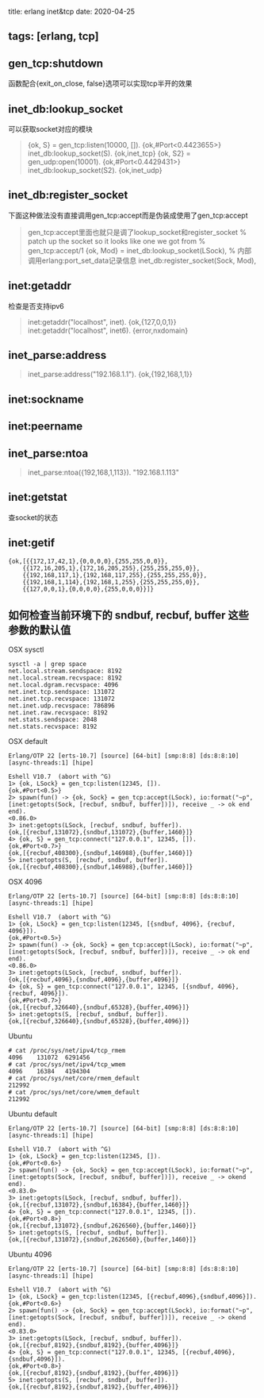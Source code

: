 title: erlang inet&tcp
date: 2020-04-25

tags: [erlang, tcp]
---
## gen_tcp:shutdown
函数配合{exit_on_close, false}选项可以实现tcp半开的效果

## inet_db:lookup_socket
可以获取socket对应的模块
> {ok, S} = gen_tcp:listen(10000, []).
{ok,#Port<0.4423655>}
> inet_db:lookup_socket(S).
{ok,inet_tcp}
> {ok, S2} = gen_udp:open(10001).
{ok,#Port<0.4429431>}
> inet_db:lookup_socket(S2).
{ok,inet_udp}

## inet_db:register_socket
下面这种做法没有直接调用gen_tcp:accept而是伪装成使用了gen_tcp:accept

> gen_tcp:accept里面也就只是调了lookup_socket和register_socket
> % patch up the socket so it looks like one we got from
> % gen_tcp:accept/1
> {ok, Mod} = inet_db:lookup_socket(LSock),
> % 内部调用erlang:port_set_data记录信息
> inet_db:register_socket(Sock, Mod),

## inet:getaddr
检查是否支持ipv6
> inet:getaddr("localhost", inet).
{ok,{127,0,0,1}}
> inet:getaddr("localhost", inet6).
{error,nxdomain}

## inet_parse:address
> inet_parse:address("192.168.1.1").
{ok,{192,168,1,1}}

## inet:sockname
## inet:peername

## inet_parse:ntoa
> inet_parse:ntoa({192,168,1,113}).
"192.168.1.113"

## inet:getstat
查socket的状态

## inet:getif
```
{ok,[{{172,17,42,1},{0,0,0,0},{255,255,0,0}},
    {{172,16,205,1},{172,16,205,255},{255,255,255,0}},
    {{192,168,117,1},{192,168,117,255},{255,255,255,0}},
    {{192,168,1,114},{192,168,1,255},{255,255,255,0}},
    {{127,0,0,1},{0,0,0,0},{255,0,0,0}}]}
```

## 如何检查当前环境下的 sndbuf, recbuf, buffer 这些参数的默认值
OSX sysctl
```
sysctl -a | grep space
net.local.stream.sendspace: 8192
net.local.stream.recvspace: 8192
net.local.dgram.recvspace: 4096
net.inet.tcp.sendspace: 131072
net.inet.tcp.recvspace: 131072
net.inet.udp.recvspace: 786896
net.inet.raw.recvspace: 8192
net.stats.sendspace: 2048
net.stats.recvspace: 8192
```
OSX default
```
Erlang/OTP 22 [erts-10.7] [source] [64-bit] [smp:8:8] [ds:8:8:10] [async-threads:1] [hipe]

Eshell V10.7  (abort with ^G)
1> {ok, LSock} = gen_tcp:listen(12345, []).
{ok,#Port<0.5>}
2> spawn(fun() -> {ok, Sock} = gen_tcp:accept(LSock), io:format("~p", [inet:getopts(Sock, [recbuf, sndbuf, buffer])]), receive _ -> ok end end).
<0.86.0>
3> inet:getopts(LSock, [recbuf, sndbuf, buffer]).
{ok,[{recbuf,131072},{sndbuf,131072},{buffer,1460}]}
4> {ok, S} = gen_tcp:connect("127.0.0.1", 12345, []).
{ok,#Port<0.7>}
{ok,[{recbuf,408300},{sndbuf,146988},{buffer,1460}]}
5> inet:getopts(S, [recbuf, sndbuf, buffer]).
{ok,[{recbuf,408300},{sndbuf,146988},{buffer,1460}]}
```
OSX 4096
```
Erlang/OTP 22 [erts-10.7] [source] [64-bit] [smp:8:8] [ds:8:8:10] [async-threads:1] [hipe]

Eshell V10.7  (abort with ^G)
1> {ok, LSock} = gen_tcp:listen(12345, [{sndbuf, 4096}, {recbuf, 4096}]).
{ok,#Port<0.5>}
2> spawn(fun() -> {ok, Sock} = gen_tcp:accept(LSock), io:format("~p", [inet:getopts(Sock, [recbuf, sndbuf, buffer])]), receive _ -> ok end end).
<0.86.0>
3> inet:getopts(LSock, [recbuf, sndbuf, buffer]).
{ok,[{recbuf,4096},{sndbuf,4096},{buffer,4096}]}
4> {ok, S} = gen_tcp:connect("127.0.0.1", 12345, [{sndbuf, 4096}, {recbuf, 4096}]).
{ok,#Port<0.7>}
{ok,[{recbuf,326640},{sndbuf,65328},{buffer,4096}]}
5> inet:getopts(S, [recbuf, sndbuf, buffer]).
{ok,[{recbuf,326640},{sndbuf,65328},{buffer,4096}]}
```
Ubuntu
```
# cat /proc/sys/net/ipv4/tcp_rmem
4096    131072  6291456
# cat /proc/sys/net/ipv4/tcp_wmem
4096    16384   4194304
# cat /proc/sys/net/core/rmem_default
212992
# cat /proc/sys/net/core/wmem_default
212992
```
Ubuntu default
```
Erlang/OTP 22 [erts-10.7] [source] [64-bit] [smp:8:8] [ds:8:8:10] [async-threads:1] [hipe]

Eshell V10.7  (abort with ^G)
1> {ok, LSock} = gen_tcp:listen(12345, []).
{ok,#Port<0.6>}
2> spawn(fun() -> {ok, Sock} = gen_tcp:accept(LSock), io:format("~p", [inet:getopts(Sock, [recbuf, sndbuf, buffer])]), receive _ -> okend end).
<0.83.0>
3> inet:getopts(LSock, [recbuf, sndbuf, buffer]).
{ok,[{recbuf,131072},{sndbuf,16384},{buffer,1460}]}
4> {ok, S} = gen_tcp:connect("127.0.0.1", 12345, []).
{ok,#Port<0.8>}
{ok,[{recbuf,131072},{sndbuf,2626560},{buffer,1460}]}
5> inet:getopts(S, [recbuf, sndbuf, buffer]).
{ok,[{recbuf,131072},{sndbuf,2626560},{buffer,1460}]}
```
Ubuntu 4096
```
Erlang/OTP 22 [erts-10.7] [source] [64-bit] [smp:8:8] [ds:8:8:10] [async-threads:1] [hipe]

Eshell V10.7  (abort with ^G)
1> {ok, LSock} = gen_tcp:listen(12345, [{recbuf,4096},{sndbuf,4096}]).
{ok,#Port<0.6>}
2> spawn(fun() -> {ok, Sock} = gen_tcp:accept(LSock), io:format("~p", [inet:getopts(Sock, [recbuf, sndbuf, buffer])]), receive _ -> okend end).
<0.83.0>
3> inet:getopts(LSock, [recbuf, sndbuf, buffer]).
{ok,[{recbuf,8192},{sndbuf,8192},{buffer,4096}]}
4> {ok, S} = gen_tcp:connect("127.0.0.1", 12345, [{recbuf,4096},{sndbuf,4096}]).
{ok,#Port<0.8>}
{ok,[{recbuf,8192},{sndbuf,8192},{buffer,4096}]}
5> inet:getopts(S, [recbuf, sndbuf, buffer]).
{ok,[{recbuf,8192},{sndbuf,8192},{buffer,4096}]}
```

